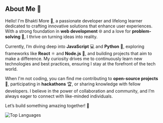 ## About Me 🌟

Hello! I'm Bhakti More 👋, a passionate developer and lifelong learner dedicated to crafting innovative solutions that enhance user experiences. With a strong foundation in **web development** 🌐 and a love for **problem-solving** 🧩, I thrive on turning ideas into reality.

Currently, I’m diving deep into **JavaScript** 💻 and **Python** 🐍, exploring frameworks like **React** ⚛️ and **Node.js** 🌿, and building projects that aim to make a difference. My curiosity drives me to continuously learn new technologies and best practices, ensuring I stay at the forefront of the tech world.

When I'm not coding, you can find me contributing to **open-source projects** 🤝, participating in **hackathons** 🏆, or sharing knowledge with fellow developers. I believe in the power of collaboration and community, and I’m always eager to connect with like-minded individuals.

Let’s build something amazing together! 🚀


![Top Languages](https://github-readme-stats.vercel.app/api/top-langs/?username=BhaktiMore18&layout=compact&theme=tokyonight)


<!--
**BhaktiMore18/BhaktiMore18** is a ✨ _special_ ✨ repository because its `README.md` (this file) appears on your GitHub profile.

Here are some ideas to get you started:

- 🔭 I’m currently working on ...
- 🌱 I’m currently learning ...
- 👯 I’m looking to collaborate on ...
- 🤔 I’m looking for help with ...
- 💬 Ask me about ...
- 📫 How to reach me: ...
- 😄 Pronouns: ...
- ⚡ Fun fact: ...
-->

